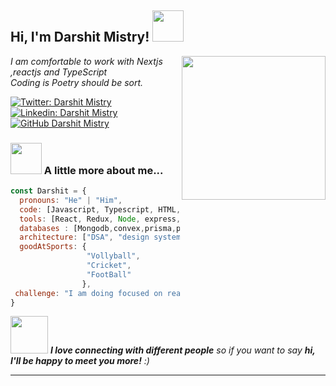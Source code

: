 <h2> Hi, I'm Darshit Mistry!   <img src="https://user-images.githubusercontent.com/74038190/216658127-de9ffd2f-9302-45f3-82f5-1fa66dafa691.gif" width="50"></h2>
<img align='right' src="https://user-images.githubusercontent.com/74038190/216649436-05c6a71a-0566-45aa-bc3f-f258ab12e491.gif" width="230">
<p><em>I am comfortable to work with Nextjs ,reactjs and TypeScript</br>Coding is Poetry should be sort.
</em></p>

[![Twitter: Darshit Mistry](https://img.shields.io/twitter/follow/DarshitMistry?style=social)](https://twitter.com/Mistry5Darshit)
[![Linkedin: Darshit Mistry](https://img.shields.io/badge/-darshit-blue?style=flat-square&logo=Linkedin&logoColor=white&link=https://www.linkedin.com/in/darshitmistry/)](www.linkedin.com/in/darshit-mistry)
[![GitHub Darshit Mistry](https://img.shields.io/github/followers/Darshit?label=follow&style=social)](https://github.com/Darshit02)


### <img src="https://media.giphy.com/media/VgCDAzcKvsR6OM0uWg/giphy.gif" width="50"> A little more about me...  

```javascript
const Darshit = {
  pronouns: "He" | "Him",
  code: [Javascript, Typescript, HTML, CSS, TailwindCSS, Python, Java],
  tools: [React, Redux, Node, express, Nextjs, Docker],
  databases : [Mongodb,convex,prisma,postgrasql],
  architecture: ["DSA", "design system pattern"],
  goodAtSports: {
                 "Vollyball",
                 "Cricket",
                 "FootBall"
                },
 challenge: "I am doing focused on react,Next and typescript"
}
```

<img src="https://user-images.githubusercontent.com/74038190/216656967-625b2a52-e638-4c21-a8ae-180560386f96.gif" width="60"> <em><b>I love connecting with different people</b> so if you want to say <b>hi, I'll be happy to meet you more!</b> :)</em>

---
